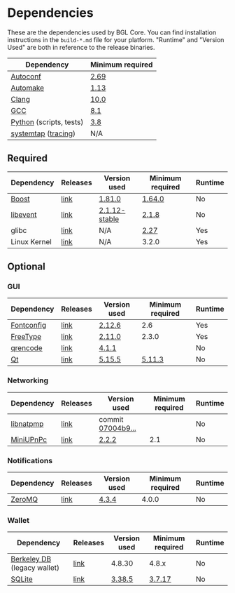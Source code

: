 # Dependencies

These are the dependencies used by BGL Core.
You can find installation instructions in the `build-*.md` file for your platform.
"Runtime" and "Version Used" are both in reference to the release binaries.

| Dependency | Minimum required |
| --- | --- |
| [Autoconf](https://www.gnu.org/software/autoconf/) | [2.69](https://github.com/bitcoin/bitcoin/pull/17769) |
| [Automake](https://www.gnu.org/software/automake/) | [1.13](https://github.com/bitcoin/bitcoin/pull/18290) |
| [Clang](https://clang.llvm.org) | [10.0](https://github.com/bitcoin/bitcoin/pull/27682) |
| [GCC](https://gcc.gnu.org) | [8.1](https://github.com/bitcoin/bitcoin/pull/23060) |
| [Python](https://www.python.org) (scripts, tests) | [3.8](https://github.com/bitcoin/bitcoin/pull/27483) |
| [systemtap](https://sourceware.org/systemtap/) ([tracing](tracing.md))| N/A |

## Required

| Dependency | Releases | Version used | Minimum required | Runtime |
| --- | --- | --- | --- | --- |
| [Boost](../depends/packages/boost.mk) | [link](https://www.boost.org/users/download/) | [1.81.0](https://github.com/bitcoin/bitcoin/pull/26557) | [1.64.0](https://github.com/bitcoin/bitcoin/pull/22320) | No |
| [libevent](../depends/packages/libevent.mk) | [link](https://github.com/libevent/libevent/releases) | [2.1.12-stable](https://github.com/bitcoin/bitcoin/pull/21991) | [2.1.8](https://github.com/bitcoin/bitcoin/pull/24681) | No |
| glibc | [link](https://www.gnu.org/software/libc/) | N/A | [2.27](https://github.com/bitcoin/bitcoin/pull/27029) | Yes |
| Linux Kernel | [link](https://www.kernel.org/) | N/A | 3.2.0 | Yes |

## Optional

### GUI
| Dependency | Releases | Version used | Minimum required | Runtime |
| --- | --- | --- | --- | --- |
| [Fontconfig](../depends/packages/fontconfig.mk) | [link](https://www.freedesktop.org/wiki/Software/fontconfig/) | [2.12.6](https://github.com/bitcoin/bitcoin/pull/23495) | 2.6 | Yes |
| [FreeType](../depends/packages/freetype.mk) | [link](https://freetype.org) | [2.11.0](https://github.com/bitcoin/bitcoin/commit/01544dd78ccc0b0474571da854e27adef97137fb) | 2.3.0 | Yes |
| [qrencode](../depends/packages/qrencode.mk) | [link](https://fukuchi.org/works/qrencode/) | [4.1.1](https://github.com/bitcoin/bitcoin/pull/27312) | | No |
| [Qt](../depends/packages/qt.mk) | [link](https://download.qt.io/official_releases/qt/) | [5.15.5](https://github.com/bitcoin/bitcoin/pull/25719) | [5.11.3](https://github.com/bitcoin/bitcoin/pull/24132) | No |

### Networking
| Dependency | Releases | Version used | Minimum required | Runtime |
| --- | --- | --- | --- | --- |
| [libnatpmp](../depends/packages/libnatpmp.mk) | [link](https://github.com/miniupnp/libnatpmp/) | commit [07004b9...](https://github.com/bitcoin/bitcoin/pull/25917) | | No |
| [MiniUPnPc](../depends/packages/miniupnpc.mk) | [link](https://miniupnp.tuxfamily.org/) | [2.2.2](https://github.com/bitcoin/bitcoin/pull/20421) | 2.1 | No |

### Notifications
| Dependency | Releases | Version used | Minimum required | Runtime |
| --- | --- | --- | --- | --- |
| [ZeroMQ](../depends/packages/zeromq.mk) | [link](https://github.com/zeromq/libzmq/releases) | [4.3.4](https://github.com/bitcoin/bitcoin/pull/23956) | 4.0.0 | No |

### Wallet
| Dependency | Releases | Version used | Minimum required | Runtime |
| --- | --- | --- | --- | --- |
| [Berkeley DB](../depends/packages/bdb.mk) (legacy wallet) | [link](https://www.oracle.com/technetwork/database/database-technologies/berkeleydb/downloads/index.html) | 4.8.30 | 4.8.x | No |
| [SQLite](../depends/packages/sqlite.mk) | [link](https://sqlite.org) | [3.38.5](https://github.com/bitcoin/bitcoin/pull/25378) | [3.7.17](https://github.com/bitcoin/bitcoin/pull/19077) | No |
